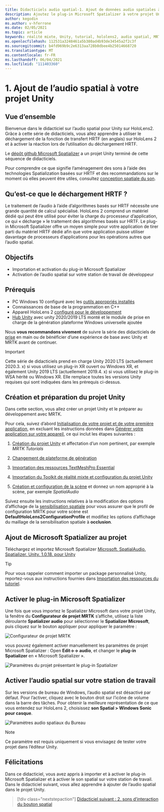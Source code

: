 ```yaml
---
title: Didacticiels audio spatial-1. Ajout de données audio spatiales à votre projet
description: Ajoutez le plug-in Microsoft Spatializer à votre projet Unity pour accéder au déchargement matériel HoloLens 2 HRTF.
author: kegodin
ms.author: v-hferrone
ms.date: 02/05/2021
ms.topic: article
keywords: réalité mixte, Unity, tutorial, hololens2, audio spatial, MRTK, boîte à outils de réalité mixte, UWP, Windows 10, HRTF, fonction de transfert liée aux têtes, réverbération, Microsoft Spatializer
ms.openlocfilehash: 112531a3248461a5b380ad4b93de34545a2f2c3f
ms.sourcegitcommit: b4fd969b9c2e6313aa728b0dbee4b25014668720
ms.translationtype: MT
ms.contentlocale: fr-FR
ms.lasthandoff: 06/04/2021
ms.locfileid: "111403360"
---
```

# <a name="1-adding-spatial-audio-to-your-unity-project"></a>1. Ajout de l’audio spatial à votre projet Unity

## <a name="overview"></a>Vue d’ensemble

Bienvenue dans le didacticiel sur l’audio spatial pour Unity sur HoloLens2. Grâce à cette série de didacticiels, vous allez apprendre à utiliser le déchargement de la fonction de transfert HRTF (en anglais) sur HoloLens 2 et à activer la réaction lors de l’utilisation du déchargement HRTF.

Le [dépôt github Microsoft Spatializer](https://github.com/microsoft/spatialaudio-unity) a un projet Unity terminé de cette séquence de didacticiels.

Pour comprendre ce que signifie l’aménagement des sons à l’aide des technologies Spatialization basées sur HRTF et des recommandations sur le moment où elles peuvent être utiles, consultez [conception spatiale du son](/windows/mixed-reality/spatial-sound-design).

## <a name="what-is-hrtf-offload"></a>Qu’est-ce que le déchargement HRTF ?

Le traitement de l’audio à l’aide d’algorithmes basés sur HRTF nécessite une grande quantité de calcul spécialisé. HoloLens 2 comprend un matériel dédié qui peut être utilisé pour éviter la charge du processeur d’application, ce qui « décharge » le traitement des algorithmes basés sur HRTF.  Le plug-in Microsoft Spatializer offre un moyen simple pour votre application de tirer parti du matériel HRTF dédié afin que votre application puisse utiliser davantage de processeurs d’applications pour les opérations autres que l’audio spatial.

## <a name="objectives"></a>Objectifs

* Importation et activation du plug-in Microsoft Spatializer
* Activation de l’audio spatial sur votre station de travail de développeur

## <a name="prerequisites"></a>Prérequis

* PC Windows 10 configuré avec les [outils appropriés installés](../../install-the-tools.md)
* Connaissances de base de la programmation en C++
* Appareil HoloLens 2 [configuré pour le développement](../../platform-capabilities-and-apis/using-visual-studio.md#enabling-developer-mode)
* <a href="https://docs.unity3d.com/Manual/GettingStartedInstallingHub.html" target="_blank">Hub Unity</a> avec unity 2020/2019 LTS monté et le module de prise en charge de la génération plateforme Windows universelle ajoutée

Nous **vous recommandons vivement** de suivre la série des didacticiels de [prise](mr-learning-base-01.md) en main ou de bénéficier d’une expérience de base avec Unity et MRTK avant de continuer.

> [!Important]
> Cette série de didacticiels prend en charge Unity 2020 LTS (actuellement 2020.3. x) si vous utilisez un plug-in XR ouvert ou Windows XR, et également Unity 2019 LTS (actuellement 2019.4. x) si vous utilisez le plug-in WSA hérité ou Windows XR. Elle remplace toutes les versions Unity requises qui sont indiquées dans les prérequis ci-dessus.

## <a name="creating-and-preparing-the-unity-project"></a>Création et préparation du projet Unity

Dans cette section, vous allez créer un projet Unity et le préparer au développement avec MRTK.

Pour cela, suivez d’abord [Initialisation de votre projet et de votre première application](mr-learning-base-02.md), en excluant les instructions données dans [Générer votre application sur votre appareil](mr-learning-base-02.md#building-your-application-to-your-hololens-2), ce qui inclut les étapes suivantes :

1. [Création du projet Unity](mr-learning-base-02.md#creating-the-unity-project) et affectation d’un nom pertinent, par exemple *MRTK Tutorials*

1. [Changement de plateforme de génération](mr-learning-base-02.md#configuring-the-unity-project)

1. [Importation des ressources TextMeshPro Essential](mr-learning-base-02.md#importing-the-textmeshpro-essential-resources)

1. [Importation du Toolkit de réalité mixte et configuration du projet Unity](mr-learning-base-02.md#importing-the-mixed-reality-toolkit-and-configuring-the-unity-project)

1. [Création et configuration de la scène](mr-learning-base-02.md#creating-the-scene-and-configuring-mrtk) et donnez un nom approprié à la scène, par exemple *SpatialAudio*

Suivez ensuite les instructions relatives à la modification des options d’affichage de la [sensibilisation spatiale](mr-learning-base-03.md#changing-the-spatial-awareness-display-option) pour vous assurer que le profil de configuration MRTK pour votre scène est **DefaultHoloLens2ConfigurationProfile** et modifiez les options d’affichage du maillage de la sensibilisation spatiale à **occlusion**.

## <a name="adding-microsoft-spatializer-to-the-project"></a>Ajout de Microsoft Spatializer au projet

Téléchargez et importez Microsoft Spatializer  <a href="https://github.com/microsoft/spatialaudio-unity/releases/download/v1.0.18/Microsoft.SpatialAudio.Spatializer.Unity.1.0.18.unitypackage" target="_blank">Microsoft. SpatialAudio. Spatializer. Unity. 1.0.18. pour Unity </a>

>[!TIP]
> Pour vous rappeler comment importer un package personnalisé Unity, reportez-vous aux instructions fournies dans [Importation des ressources du tutoriel](mr-learning-base-02.md#importing-the-tutorial-assets).

## <a name="enable-the-microsoft-spatializer-plugin"></a>Activer le plug-in Microsoft Spatializer

Une fois que vous importez le Spatializer Microsoft dans votre projet Unity, la fenêtre du **Configurateur de projet MRTK** s’affiche, utilisez la liste déroulante **Spatializer audio** pour sélectionner le **Spatializer Microsoft**, puis cliquez sur le bouton appliquer pour appliquer le paramètre :

![Configurateur de projet MRTK](images/spatial-audio/spatial-audio-01-section3-step1-1.PNG)

vous pouvez également activer manuellement les paramètres de projet Microsoft Spatializer : Open **Edit->-> audio**, et changer le **plug-in Spatializer** en « Microsoft Spatializer ».

![Paramètres du projet présentant le plug-in Spatializer](images/spatial-audio/spatial-audio-01-section3-step1-2.PNG)

## <a name="enable-spatial-audio-on-your-workstation"></a>Activer l’audio spatial sur votre station de travail

Sur les versions de bureau de Windows, l’audio spatial est désactivé par défaut. Pour l’activer, cliquez avec le bouton droit sur l’icône de volume dans la barre des tâches. Pour obtenir la meilleure représentation de ce que vous entendez sur HoloLens 2, choisissez **son Spatial > Windows Sonic pour casque**.

![Paramètres audio spatiaux du Bureau](images/spatial-audio/spatial-audio-01-section4-step1-1.PNG)

> [!NOTE]
> Ce paramètre est requis uniquement si vous envisagez de tester votre projet dans l’éditeur Unity.

## <a name="congratulations"></a>Félicitations

Dans ce didacticiel, vous avez appris à importer et à activer le plug-in Microsoft Spatializer et à activer le son spatial sur votre station de travail.
Dans le didacticiel suivant, vous allez apprendre à ajouter de l’audio spatial dans le projet Unity.

> [!div class="nextstepaction"]
> [Didacticiel suivant : 2. sons d’interaction du bouton spatial](unity-spatial-audio-ch2.md)
